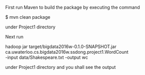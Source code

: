 First run Maven to build the package by executing the command

$ mvn clean package

under Project1 directory

Next run

hadoop jar target/bigdata2016w-0.1.0-SNAPSHOT.jar \
   ca.uwaterloo.cs.bigdata2016w.ssdong.project1.WordCount \
   -input data/Shakespeare.txt -output wc

under Project1 directory and you shall see the output
